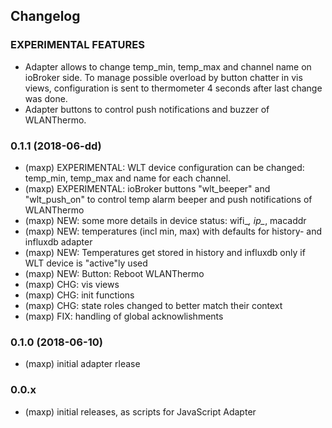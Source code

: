 ## Changelog

### EXPERIMENTAL FEATURES
* Adapter allows to change temp_min, temp_max and channel name on ioBroker
  side. To manage possible overload by button chatter in vis views,
  configuration is sent to thermometer 4 seconds after last change was done.
* Adapter buttons to control push notifications and buzzer of WLANThermo.

### 0.1.1 (2018-06-dd)
* (maxp) EXPERIMENTAL: WLT device configuration can be changed: temp_min,
         temp_max and name for each channel.
* (maxp) EXPERIMENTAL: ioBroker buttons "wlt_beeper" and "wlt_push_on" to 
         control temp alarm beeper and push notifications of WLANThermo
* (maxp) NEW: some more details in device status: wifi_*, ip_*, macaddr
* (maxp) NEW: temperatures (incl min, max) with defaults for history- and
         influxdb adapter
* (maxp) NEW: Temperatures get stored in history and influxdb only if WLT
         device is "active"ly used
* (maxp) NEW: Button: Reboot WLANThermo
* (maxp) CHG: vis views
* (maxp) CHG: init functions
* (maxp) CHG: state roles changed to better match their context
* (maxp) FIX: handling of global acknowlishments

### 0.1.0 (2018-06-10)
* (maxp) initial adapter rlease

### 0.0.x
* (maxp) initial releases, as scripts for JavaScript Adapter


